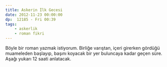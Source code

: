 ```yaml
---
title: Askerin İlk Gecesi
date: 2012-11-23 00:00:00
dp:  12185 - Fri 00:39
tags: 
    - askerlik
    - roman fikri
---
```


Böyle bir roman yazmak istiyorum. Birliğe varıştan, içeri girerken gördüğü muameleden başlayıp, başını koyacak bir yer buluncaya kadar geçen süre. Aşağı yukarı 12 saati anlatacak. 


